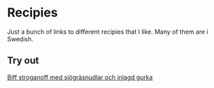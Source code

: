 # Recipies

Just a bunch of links to different recipies that I like. Many of them are i Swedish.

## Try out

[Biff stroganoff med sjögräsnudlar och inlagd gurka](https://www.tasteline.com/recept/biffstroganoff-med-sjograsnudlar-och-inlagd-gurka/)
